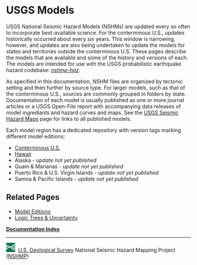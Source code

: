 # USGS Models

USGS National Seismic Hazard Models (NSHMs) are updated every so often to incorporate
best-available science. For the conterminous U.S., updates historically occurred about every six
years. This window is narrowing, however, and updates are also being undertaken to update the
models for states and territories outside the conterminous U.S. These pages describe the models
that are available and some of the history and versions of each. The models are intended for use
with the  USGS probabilistic earthquake hazard codebase:
[*nshmp-haz*](https://github.com/usgs/nshmp-haz).

As specified in this documentation, NSHM files are organized by tectonic setting and then further
by source type. For larger models, such as that of the conterminous U.S., sources are commonly
grouped in folders by state. Documentation of each model is usually published as one or more
journal articles or a USGS Open-File report with accompanying data releases of model ingrediants
and hazard curves and maps. See the
[USGS Seismic Hazard Maps](https://www.usgs.gov/natural-hazards/earthquake-hazards/seismic-hazard-maps-and-site-specific-data)
page for links to all published models.

Each model region has a dedicated repository with version tags marking different model editions:

* [Conterminous U.S.](/ghsc/nshmp/nshm-conus)
* [Hawaii](/ghsc/nshmp/nshm-hawaii)  
* Alaska - _update not yet published_
* Guam & Marianas - _update not yet published_  
* Puerto Rico & U.S. Virgin Islands - _update not yet published_  
* Samoa & Pacific Islands - _update not yet published_  

## Related Pages

* [Model Editions](model-editions)
* [Logic Trees & Uncertainty](logic-trees-&-uncertainty)

[**Documentation Index**](docs)

---
![USGS logo](images/usgs-icon.png) &nbsp;[U.S. Geological Survey](https://www.usgs.gov)
National Seismic Hazard Mapping Project ([NSHMP](https://earthquake.usgs.gov/hazards/))
